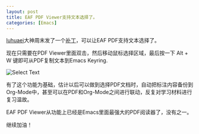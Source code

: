 ```yaml
---
layout: post
title: EAF PDF Viewer支持文本选择了。
categories: [Emacs]
---
```


[luhuaei](https://github.com/luhuaei)大神周末发了一个[补丁](https://github.com/manateelazycat/emacs-application-framework/pull/157)，可以让EAF PDF支持文本选择了。

现在只需要在PDF Viewer里面双击，然后移动鼠标选择区域，最后按一下 Alt + W 键即可从PDF复制文本到Emacs Keyring.

![Select Text]({{site.url}}/pics/eaf-pdfviewer-support-select/eaf-pdfviewer-support-select.gif)

有了这个功能为基础，估计以后可以做到选择PDF文档时，自动把标注内容备份到Org-Mode中，甚至可以在PDF和Org-Mode之间进行联动，反复对学习材料进行复习温故。

EAF PDF Viewer从功能上已经是Emacs里面最强大的PDF阅读器了，没有之一。

继续加油！
